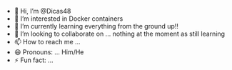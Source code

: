 - 👋 Hi, I’m @Dicas48
- 👀 I’m interested in Docker containers
- 🌱 I’m currently learning everything from the ground up!!
- 💞️ I’m looking to collaborate on ... nothing at the moment as still learning
- 📫 How to reach me ...
- 😄 Pronouns: ... Him/He
- ⚡ Fun fact: ... 

<!---
Dicas48/Dicas48 is a ✨ special ✨ repository because its `README.md` (this file) appears on your GitHub profile.
You can click the Preview link to take a look at your changes.
--->
